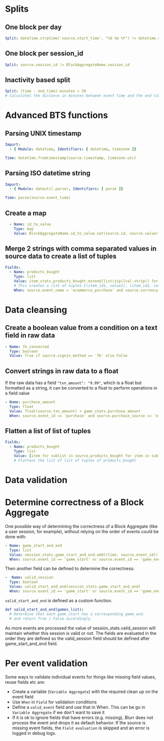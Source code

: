 # Splits

## One block per day

```YAML
Split: datetime.strptime('source.start_time', "%d %m %Y") != datetime.strptime('start_time', "%d %m %Y")      
```

## One block per session_id

```yaml
Split: source.session_id != BlockAggregateName.session_id
```

## Inactivity based split

```YAML
Split: (time - end_time).minutes > 30
# Calculates the distance in minutes between event time and the end time (time last event was received) of the current block.  Split happens when the difference is greater than 30 minutes.
```

# Advanced BTS functions

## Parsing UNIX timestamp
```YAML
Import:
  - { Module: datetime, Identifiers: [ datetime, timezone ]}

Time: datetime.fromtimestamp(source.timestamp, timezone.utc)
```

## Parsing ISO datetime string
```YAML
Import:
  - { Module: dateutil.parser, Identifiers: [ parse ]}

Time: parse(source.event_time)
```

## Create a map

```yaml
  - Name: id_to_value
    Type: map
    Value: BlockAggregateName.id_to_value.set(source.id, source.value)
```

## Merge 2 strings with comma separated values in source data to create a list of tuples

```yaml
Fields:
  - Name: products_bought
    Type: list
    Value: item_stats.products_bought.extend(list(zip([val.strip() for val in source.item_id.split(',')], [float(val.strip()) for val in source.value.split(',')])))
    # This creates a list of tuples [(item_id1, value1), (item_id2, value2)...]
    When: source.event_name = 'ecommerce_purchase' and source.currency = 'usd'
```

# Data cleansing

## Create a boolean value from a condition on a text field in raw data

```yaml
- Name: fb_connected
  Type: boolean
  Value: True if source.signin_method == 'fb' else False
```

## Convert strings in raw data to a float

If the raw data has a field `"txn_amount": "9.99"`, which is a float but formatted as a string, it can be converted to a float to perform operations in a field value

```yaml
- Name: purchase_amount
  Type: float
  Value: float(source.txn_amount) + game_stats.purchase_amount
  When: source.event_id == 'purchase' and source.purchase_source == 'offer'
```

## Flatten a list of list of tuples

```yaml
Fields:
  - Name: products_bought
    Type: list
    Value: [item for sublist in source.products_bought for item in sublist]
    # Flattens the list of list of tuples of products_bought
```

# Data validation

# Determine correctness of a Block Aggregate

One possible way of determining the correctness of a Block Aggregate (like a user session, for example), without relying on the order of events could be done with:

```yaml
- Name: game_start_and_end
  Type: list
  Value: session_stats.game_start_and_end.add((time, source.event_id))
  When: source.event_id == 'game_start' or source.event_id == 'game_end'
```

Then another field can be defined to determine the correctness:

```yaml
-  Name: valid_session
  Type: boolean
  Value: valid_start_and_end(session_stats.game_start_and_end)
  When: source.event_id == 'game_start' or source.event_id == 'game_end'
```

`valid_start_and_end` is defined as a custom function.

```yaml  
def valid_start_and_end(games_list):
  # Determine that each game_start has a corresponding game_end.
  # and return True / False accordingly.
```

As more events are processed the value of session_stats.valid_session will maintain whether this session is valid or not. The fields are evaluated in the order they are defined so the valid_session field should be defined after game_start_and_end field.

# Per event validation

Some ways to validate individual events for things like missing field values, reuse fields etc are:

- Create a variable (`Variable Aggregate`) with the required clean up on the event field
- Use `When` in `Field` for validation conditions
- Define a `valid_event` field and use that in When. This can be go in `Variable Aggregate` if we don't want to save it
- If it is ok to ignore fields that have errors (e.g. missing), Blurr does not process the event and drops it as default behavior. If the source is missing event fields, the `Field evaluation` is skipped and an error is logged in debug logs.
